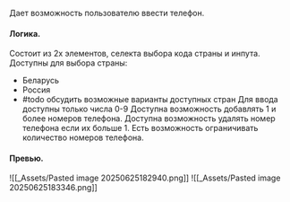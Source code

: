 Дает возможность пользователю ввести телефон.

#### Логика.
Состоит из 2х элементов, селекта выбора кода страны и инпута.
Доступны для выбора страны:
- Беларусь
- Россия
- #todo обсудить возможные варианты доступных стран
Для ввода доступны только числа 0-9
Доступна возможность добавлять 1 и более номеров телефона.
Доступна возможность удалять номер телефона если их больше 1.
Есть возможность ограничивать количество номеров телефона.

#### Превью.
![[_Assets/Pasted image 20250625182940.png]]
![[_Assets/Pasted image 20250625183346.png]]